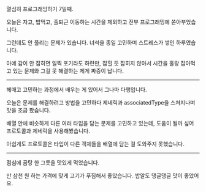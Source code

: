 열심히 프로그래밍하기 7일째.

오늘은 자고, 밥먹고, 출퇴근 이동하는 시간을 제외하고 전부 프로그래밍에 쏟아부었습니다.

그런데도 안 풀리는 문제가 있습니다. 녀석을 종일 고민하며 스트레스가 쌓인 하루였습니다.

아예 감이 안 잡히면 일찍 포기라도 하련만,
잡힐 듯 잡히지 않아서 시간을 홀랑 잡아먹고 있는 문제와 그걸 못 해결하는 제게 짜증이 납니다.

---

헤매고 고민하는 과정에서 배우는 게 있어서 그나마 다행입니다.

오늘은 문제를 해결하려고 방법을 고민하다 제네릭과 associatedType을 스쳐지나며 맛을 조금 봤습니다.

배열 안에 비슷하게 다른 여러 타입을 담는 문제를 고민하고 있는데, 도움이 될까 싶어 프로토콜과 제네릭을 사용해봤습니다.

아쉽게도 프로토콜은 타입이 다른 객체들을 배열에 담는 걸 도와주지 못했습니다.

---

점심에 곰탕 한 그릇을 맛있게 먹었습니다.

만 삼천 원 하는 가격에 맞게 고기가 푸짐해서 좋았습니다. 밥알도 댕글댕글 맛이 좋았어요.